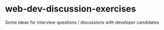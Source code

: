 # web-dev-discussion-exercises
Some ideas for interview questions / discussions with developer candidates
